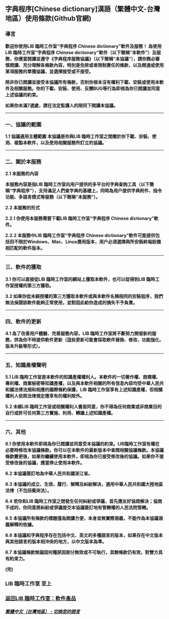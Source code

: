 ## 字典程序[Chinese dictionary]漢語（繁體中文-台灣地區）使用條款(Github官網)
### 導言
**歡迎你使用LIB 臨時工作室“字典程序 Chinese dictionary”軟件及服務！
為使用LIB 臨時工作室“字典程序 Chinese dictionary”軟件（以下簡稱“本軟件”）及服務，你應當閲讀並遵守《字典程序服務協議》（以下簡稱“本協議”），請你務必審慎閲讀、充分理解各條款內容，特別是免除或者限制責任的條款，以及開通或使用某項服務的單獨協議，並選擇接受或不接受。**

**除非你已閲讀並接受本協議所有條款，否則你根本沒有權利下載、安裝或使用本軟件及相關服務。你的下載、安裝、使用、反饋BUG等行為即視為你已閲讀並同意上述協議的約束。**

**如果你未滿7週歲，請在法定監護人的陪同下閲讀本協議。**


------------

### 一、協議的範圍
**1.1 協議適用主體範圍
本協議是你與LIB 臨時工作室之間關於你下載、安裝、使用、複製本軟件，以及使用相關服務所訂立的協議。**


------------

### 二、關於本服務
**2.1 本服務的內容**

**本服務內容是指LIB 臨時工作室向用户提供的多平台的字典查詢工具（以下簡稱“字典程序”），支持滿足人們查字典的基礎上，同時為用户提供字典附件、指令功能、多語言模式等服務（以下簡稱“本服務”）。**

**2.2 本服務的形式**

**2.2.1 你使用本服務需要下載LIB 臨時工作室“字典程序 Chinese dictionary”軟件。**

**2.2.2 本服務中LIB 臨時工作室“字典程序 Chinese dictionary”軟件可能提供包括但不限於Windows、Mac、Linux應用版本，用户必須選擇與所安裝終端設備相匹配的軟件版本。**


------------

### 三、軟件的獲取
**3.1 你可以直接從LIB 臨時工作室的網站上獲取本軟件，也可以從得到LIB 臨時工作室授權的第三方獲取。**

**3.2 如果你從未經授權的第三方獲取本軟件或與本軟件名稱相同的安裝程序，我們無法保證該軟件能夠正常使用，並對因此給你造成的損失不予負責。**


------------

### 四、軟件的更新
**4.1 為了改善用户體驗、完善服務內容，LIB 臨時工作室將不斷努力開發新的服務，併為你不時提供軟件更新（這些更新可能會採取軟件替換、修改、功能強化、版本升級等形式）。**


------------

### 五、知識產權聲明
**5.1 LIB 臨時工作室是本軟件的知識產權權利人。本軟件的一切著作權、商標權、專利權、商業秘密等知識產權，以及與本軟件相關的所有信息內容均受中華人民共和國法律法規和相應的國際條約保護，LIB 臨時工作室享有上述知識產權，但相關權利人依照法律規定應享有的權利除外。**

**5.2 未經LIB 臨時工作室或相關權利人書面同意，你不得為任何商業或非商業目的自行或許可任何第三方實施、利用、轉讓上述知識產權。**

------------
### 六、其他
**6.1 你使用本軟件即視為你已閲讀並同意受本協議的約束。LIB臨時工作室有權在必要時修改本協議條款。你可以在本軟件的最新版本中查閲相關協議條款。本協議條款變更後，如果你繼續使用本軟件，即視為你已接受修改後的協議。如果你不接受修改後的協議，應當停止使用本軟件。**

**6.2 本協議簽訂地為中華人民共和國浙江省。**

**6.3 本協議的成立、生效、履行、解釋及糾紛解決，適用中華人民共和國大陸地區法律（不包括衝突法）。**

**6.4 若你和LIB 臨時工作室之間發生任何糾紛或爭議，首先應友好協商解決；協商不成的，你同意將糾紛或爭議提交本協議簽訂地有管轄權的人民法院管轄。**

**6.5 本協議所有條款的標題僅為閲讀方便，本身並無實際涵義，不能作為本協議涵義解釋的依據。**

**6.6 本協議和字典程序存在包括中文、英文的多種語言的版本，如果存在中文版本與其他語言的版本相沖突的地方，以中文版本為準。**

**6.7 本協議條款無論因何種原因部分無效或不可執行，其餘條款仍有效，對雙方具有約束力。**

**(完)**
### LIB 臨時工作室  至上

### [返回LIB 臨時工作室：軟件產品](Software)

##### [繁體中文（台灣地區） - 切換您的語言](https://libps.github.io/index.md)
